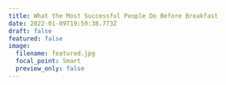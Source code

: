 ```yaml
---
title: What the Most Successful People Do Before Breakfast
date: 2022-01-09T19:59:38.773Z
draft: false
featured: false
image:
  filename: featured.jpg
  focal_point: Smart
  preview_only: false
---
```

